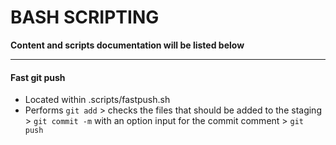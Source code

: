 # BASH SCRIPTING

**Content and scripts documentation will be listed below**  

---
  
#### Fast git push  

	       
+ Located within .scripts/fastpush.sh
+ Performs `git add` > checks the files that should be added to the staging > `git commit -m` with an option input for the commit comment > `git push`  


